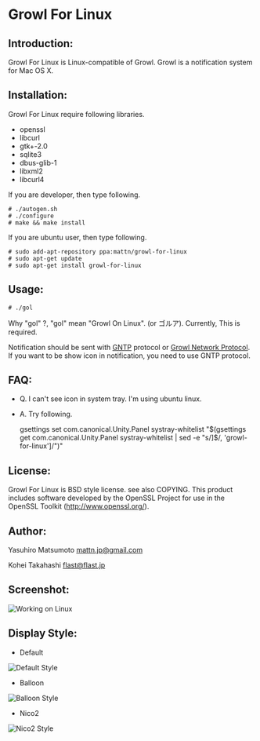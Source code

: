 Growl For Linux
===============

Introduction:
-------------

Growl For Linux is Linux-compatible of Growl. Growl is a notification system for Mac OS X. 

Installation:
-------------

Growl For Linux require following libraries.

* openssl
* libcurl
* gtk+-2.0
* sqlite3
* dbus-glib-1
* libxml2
* libcurl4

If you are developer, then type following.

    # ./autogen.sh
    # ./configure
    # make && make install

If you are ubuntu user, then type following.

    # sudo add-apt-repository ppa:mattn/growl-for-linux
    # sudo apt-get update
    # sudo apt-get install growl-for-linux

Usage:
------

    # ./gol

Why "gol" ?, "gol" mean "Growl On Linux". (or ゴルア).
Currently, This is required.

Notification should be sent with [GNTP](http://www.growlforwindows.com/gfw/help/gntp.aspx) protocol or [Growl Network Protocol](http://growl.info/documentation/developer/protocol.php).
If you want to be show icon in notification, you need to use GNTP protocol.

FAQ:
----

  * Q. I can't see icon in system tray. I'm using ubuntu linux.
  * A. Try following.
  
    gsettings set com.canonical.Unity.Panel systray-whitelist "$(gsettings get com.canonical.Unity.Panel systray-whitelist | sed -e "s/]$/, 'growl-for-linux']/")"

License:
--------

Growl For Linux is BSD style license. see also COPYING.
This product includes software developed by the OpenSSL Project for use in the OpenSSL Toolkit (http://www.openssl.org/).

Author:
-------

Yasuhiro Matsumoto <mattn.jp@gmail.com>

Kohei Takahashi <flast@flast.jp>

Screenshot:
-----------
 
![Working on Linux](https://github.com/mattn/growl-for-linux/raw/master/data/screenshot.png "Working on Linux")

Display Style:
--------------

* Default

![Default Style](https://github.com/mattn/growl-for-linux/raw/master/data/display_default.png "Default Style")


* Balloon

![Balloon Style](https://github.com/mattn/growl-for-linux/raw/master/data/display_balloon.png "Balloon Style")


* Nico2

![Nico2 Style](https://github.com/mattn/growl-for-linux/raw/master/data/display_nico2.png "Nico2 Style")


